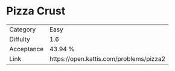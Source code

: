 # Pizza Crust

<table>
    <tr>
        <td>Category</td>
        <td>Easy</td>
    </tr>
    <tr>
        <td>Diffulty</td>
        <td>1.6</td>
    </tr>
    <tr>
        <td>Acceptance</td>
        <td>43.94 %</td>
    </tr>
    <tr>
        <td>Link</td>
        <td>https://open.kattis.com/problems/pizza2</td>
    </tr>
</table>